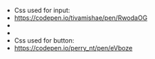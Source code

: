 - Css used for input:
- https://codepen.io/tivamishae/pen/RwodaOG
- 
- 
- Css used for button:
- https://codepen.io/perry_nt/pen/eVboze